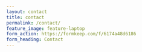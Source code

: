 ```yaml
---
layout: contact
title: contact
permalink: /contact/
feature_image: feature-laptop
form_action: https://formkeep.com/f/6174a48d6186
form_heading: Contact
---
```

